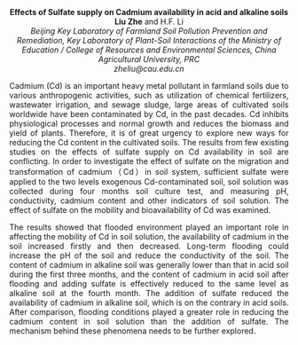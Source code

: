 <center><strong>Effects of Sulfate supply on Cadmium availability in acid and alkaline soils</strong>

<center><strong>Liu Zhe</strong> and H.F. Li

<center><i>Beijing Key Laboratory of Farmland Soil Pollution Prevention and Remediation, Key Laboratory of Plant-Soil Interactions of the Ministry
of Education / College of Resources and Environmental Sciences, China Agricultural University, PRC</i> 

<center><i>zheliu@cau.edu.cn</i> 

<p style="text-align:justify">Cadmium (Cd) is an important heavy metal pollutant
in farmland soils due to various anthropogenic activities, such as
utilization of chemical fertilizers, wastewater irrigation, and sewage
sludge, large areas of cultivated soils worldwide have been contaminated
by Cd, in the past decades. Cd inhibits physiological processes and
normal growth and reduces the biomass and yield of plants. Therefore, it
is of great urgency to explore new ways for reducing the Cd content in
the cultivated soils. The results from few existing studies on the
effects of sulfate supply on Cd availability in soil are conflicting. In
order to investigate the effect of sulfate on the migration and
transformation of cadmium（Cd）in soil system, sufficient sulfate were
applied to the two levels exogenous Cd-contaminated soil, soil solution
was collected during four months soil culture test, and measuring pH,
conductivity, cadmium content and other indicators of soil solution. The
effect of sulfate on the mobility and bioavailability of Cd was
examined.

<p style="text-align:justify">The results showed that flooded environment played an important role in
affecting the mobility of Cd in soil solution, the availability of
cadmium in the soil increased firstly and then decreased. Long-term
flooding could increase the pH of the soil and reduce the conductivity
of the soil. The content of cadmium in alkaline soil was generally lower
than that in acid soil during the first three months, and the content of
cadmium in acid soil after flooding and adding sulfate is effectively
reduced to the same level as alkaline soil at the fourth month. The
addition of sulfate reduced the availability of cadmium in alkaline
soil, which is on the contrary in acid soils. After comparison, flooding
conditions played a greater role in reducing the cadmium content in soil
solution than the addition of sulfate. The mechanism behind these
phenomena needs to be further explored.
